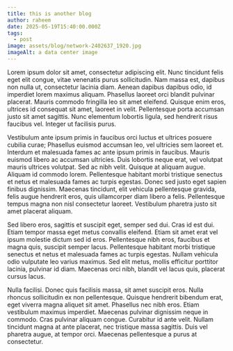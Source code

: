 ```yaml
---
title: this is another blog
author: raheem
date: 2025-05-19T15:40:00.000Z
tags:
  - post
image: assets/blog/network-2402637_1920.jpg
imageAlt: a data center image
---
```




Lorem ipsum dolor sit amet, consectetur adipiscing elit. Nunc tincidunt felis eget elit congue, vitae venenatis purus sollicitudin. Nam massa est, dapibus non nulla ut, consectetur lacinia diam. Aenean dapibus dapibus odio, id imperdiet lorem maximus aliquam. Phasellus laoreet orci blandit pulvinar placerat. Mauris commodo fringilla leo sit amet eleifend. Quisque enim eros, ultrices id consequat sit amet, laoreet in velit. Pellentesque porta accumsan justo sit amet sagittis. Nunc elementum lobortis ligula, sed hendrerit risus faucibus vel. Integer ut facilisis purus.

Vestibulum ante ipsum primis in faucibus orci luctus et ultrices posuere cubilia curae; Phasellus euismod accumsan leo, vel ultricies sem laoreet et. Interdum et malesuada fames ac ante ipsum primis in faucibus. Mauris euismod libero ac accumsan ultricies. Duis lobortis neque erat, vel volutpat mauris ultrices volutpat. Sed ac nibh velit. Quisque at aliquam augue. Aliquam id commodo lorem. Pellentesque habitant morbi tristique senectus et netus et malesuada fames ac turpis egestas. Donec sed justo eget sapien finibus dignissim. Maecenas tincidunt, elit vehicula pellentesque gravida, felis augue hendrerit eros, quis ullamcorper diam libero a felis. Pellentesque tempus magna non nisl consectetur laoreet. Vestibulum pharetra justo sit amet placerat aliquam.

Sed libero eros, sagittis et suscipit eget, semper sed dui. Cras id est dui. Etiam tempor massa eget metus convallis eleifend. Etiam sit amet erat vel ipsum molestie dictum sed id eros. Pellentesque nibh eros, faucibus et magna quis, suscipit semper lacus. Pellentesque habitant morbi tristique senectus et netus et malesuada fames ac turpis egestas. Nullam vehicula odio vulputate leo varius maximus. Sed elit metus, mollis efficitur porttitor lacinia, pulvinar id diam. Maecenas orci nibh, blandit vel lacus quis, placerat cursus lacus.

Nulla facilisi. Donec quis facilisis massa, sit amet suscipit eros. Nulla rhoncus sollicitudin ex non pellentesque. Quisque hendrerit bibendum erat, eget viverra magna aliquet sit amet. Phasellus nec nibh eros. Etiam vestibulum maximus imperdiet. Maecenas pulvinar dignissim neque in commodo. Cras pulvinar aliquam congue. Curabitur id ante velit. Nullam tincidunt magna at ante placerat, nec tristique massa sagittis. Duis vel pharetra augue, at tempor orci. Maecenas pellentesque a purus at consectetur.
